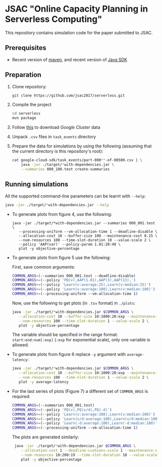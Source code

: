 # JSAC "Online Capacity Planning in Serverless Computing"

This repository contains simulation code for the paper submitted to JSAC.

## Prerequisites

 * Recent version of [maven](https://maven.apache.org/), and recent version of 
   [Java SDK](http://www.oracle.com/technetwork/java/javase/downloads/index.html)

## Preparation

 1. Clone repository:

    ```bash
    git clone https://github.com/jsac2017/serverless.git
    ```

 2. Compile the project

    ```bash
    cd serverless
    mvn package
    ```

 3. Follow [this](https://github.com/google/cluster-data) to
    download *Google Cluster* data

 4. Unpack `.csv` files in `task_events` directory

 5. Prepare the data for simulations by using the following (assuming that the
    current directory is this repository's root):

    ```bash
    cat google-cloud-sdk/task_events/part-000**-of-00500.csv | \
        java -jar ./target/*with-dependencies.jar \
        --summaries 000_100.test create-summaries
    ```

## Running simulations

All the supported command-line parameters can be learnt with `--help`:

```bash
java -jar ./target/*with-dependencies.jar --help
```

 *  To generate plots from figure 4, use the following:
    ```
    java -jar ./target/*with-dependencies.jar --summaries 000_001.test \
       --processing-uniform --vm-allocation-time 1 --deadline-disable \
       --allocation-cost 10 --buffer-size 100 --maintenance-cost 0.15 \
       --num-resources 100 --time-slot-duration 10 --value-scale 2 \
       --policy 'AAP(var)' --policy-param 1.01:20:40 \
       plot -y objective-percentage 
    ```


 *  To generate plots from figure 5 use the following:
   
    First, save common arguments:

    ```bash
    COMMON_ARGS=(--summaries 000_001.test --deadline-disable) 
    COMMON_ARGS+=(--policy 'PQ(v),AAP(1.01),AAP(3),AAP(13),')
    COMMON_ARGS+=(--policy 'Learn(v:average:25),Learn(v:median:25)')
    COMMON_ARGS+=(--policy 'Learn(v:average:100),Learn(v:median:100)')
    COMMON_ARGS+=(--processing-uniform --vm-allocation-time 1)
    ```

    Now, use the following to get plots (in `.tsv` format) in `./plots`:
    
    ```bash
    java -jar ./target/*with-dependencies.jar $COMMON_ARGS \
       --allocation-cost 10 --buffer-size 10:1000:20:exp --maintenance-cost 0.15 \
       --num-resources 100 --time-slot-duration 1 --value-scale 2 \
       plot -y objective-percentage 
    ```

    The variable should be specified in the range format: `start:end:num[:exp]`
    (`:exp` for exponential scale), only one variable is allowed.

 * To generate plots from figure 6 replace `-y` argument with `average-latency`:

    ```bash
    java -jar ./target/*with-dependencies.jar $COMMON_ARGS \
       --allocation-cost 10 --buffer-size 10:1000:20:exp --maintenance-cost 0.15 \
       --num-resources 100 --time-slot-duration 1 --value-scale 2 \
       plot -y average-latency
    ```
   
 * For the last series of plots (Figure 7) a different set of `COMMON_ARGS` is required:

    ```bash
    COMMON_ARGS=(--summaries 000_001.test) 
    COMMON_ARGS+=(--policy 'PQ(v),PQ(v/d),PQ(-d)')
    COMMON_ARGS+=(--policy 'Learn(v:average:100),Learn(v:median:100)')
    COMMON_ARGS+=(--policy 'Learn(v/d:average:100),Learn(v/d:median:100)')
    COMMON_ARGS+=(--policy 'Learn(-d:average:100),Learn(-d:median:100)')
    COMMON_ARGS+=(--processing-uniform --vm-allocation-time 1)
    ```

    The plots are generated similarly:
 
    ```bash
     java -jar ./target/*with-dependencies.jar $COMMON_ARGS \
        --allocation-cost 1 --deadline-cushions-scale 1 --maintenance-cost 0.05 \
        --num-resources 10:200:19 --time-slot-duration 10 --value-scale 2  \
        plot -y objective-percentage
    ```



